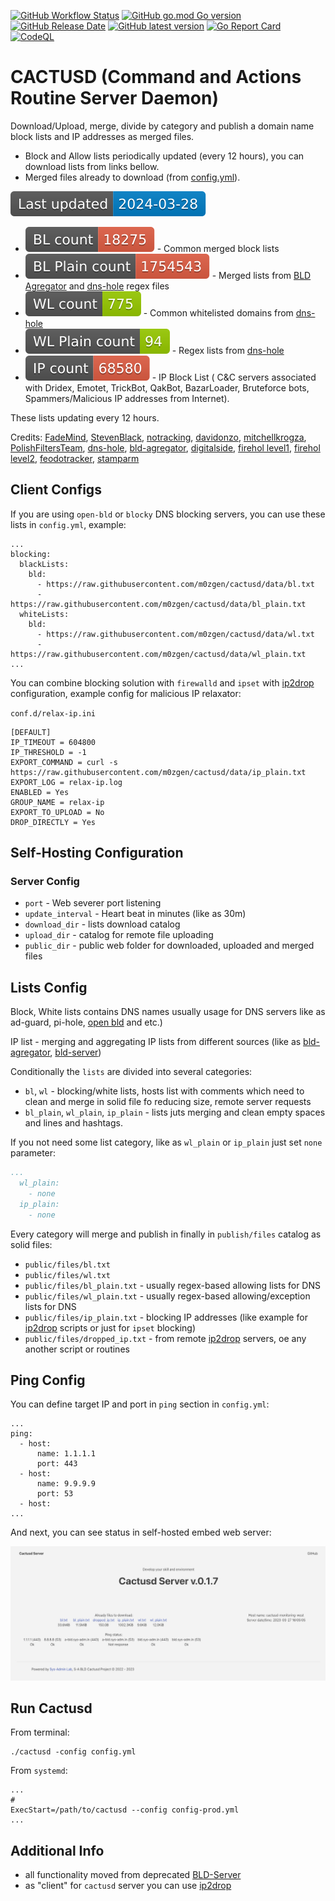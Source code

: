 [![GitHub Workflow Status](https://img.shields.io/github/actions/workflow/status/m0zgen/cactusd/release.yml "Release")](https://github.com/m0zgen/cactusd/actions/workflows/release.yml)
[![GitHub go.mod Go version](https://img.shields.io/github/go-mod/go-version/m0zgen/cactusd "Go version")](#)
[![GitHub Release Date](https://img.shields.io/github/release-date/m0zgen/cactusd "Latest release date")](https://github.com/m0zgen/cactusd/releases)
[![GitHub latest version](https://img.shields.io/github/v/release/m0zgen/cactusd "Latest version")](https://github.com/m0zgen/cactusd/releases)
[![Go Report Card](https://goreportcard.com/badge/github.com/m0zgen/cactusd)](https://goreportcard.com/report/github.com/m0zgen/cactusd)
[![CodeQL](https://github.com/m0zgen/cactusd/actions/workflows/codeql.yml/badge.svg?branch=dev&event=push)](https://github.com/m0zgen/cactusd/actions/workflows/codeql.yml)

# CACTUSD (Command and Actions Routine Server Daemon)

Download/Upload, merge, divide by category and publish a domain name block lists and IP addresses as merged files.

* Block and Allow lists periodically updated (every 12 hours), you can download lists from links bellow.
* Merged files already to download (from [config.yml](https://github.com/m0zgen/cactusd/blob/dev/config.yml)).

![today](https://raw.githubusercontent.com/m0zgen/cactusd/data/badge_date.svg)

* [![bl total](https://raw.githubusercontent.com/m0zgen/cactusd/data/badge_total_bl.svg)](https://raw.githubusercontent.com/m0zgen/cactusd/data/bl.txt) - Common merged block lists
* [![bl plain total](https://raw.githubusercontent.com/m0zgen/cactusd/data/badge_total_bl_plain.svg)](https://raw.githubusercontent.com/m0zgen/cactusd/data/bl_plain.txt) - Merged lists from 
[BLD Agregator](https://github.com/m0zgen/bld-agregator) and [dns-hole](https://github.com/m0zgen/dns-hole) regex files
* [![wo total](https://raw.githubusercontent.com/m0zgen/cactusd/data/badge_total_wl.svg)](https://raw.githubusercontent.com/m0zgen/cactusd/data/wl.txt) - Common whitelisted domains from [dns-hole](https://github.com/m0zgen/dns-hole)
* [![wl plain total](https://raw.githubusercontent.com/m0zgen/cactusd/data/badge_total_wl_plain.svg)](https://raw.githubusercontent.com/m0zgen/cactusd/data/wl_plain.txt) - Regex lists from [dns-hole](https://github.com/m0zgen/dns-hole)
* [![IP total](https://raw.githubusercontent.com/m0zgen/cactusd/data/badge_total_ip.svg)](https://github.com/m0zgen/cactusd/raw/data/ip_plain.txt) - IP Block List (
C&C servers associated with Dridex, Emotet, TrickBot, QakBot, BazarLoader, Bruteforce bots, Spammers/Malicious IP addresses from Internet).

These lists updating every 12 hours. 

Credits: [FadeMind](https://github.com/FadeMind/hosts.extras), 
[StevenBlack](https://github.com/StevenBlack/hosts), 
[notracking](https://github.com/notracking/hosts-blocklists),
[davidonzo](https://github.com/davidonzo/Threat-Intel), 
[mitchellkrogza](https://github.com/mitchellkrogza/Badd-Boyz-Hosts), 
[PolishFiltersTeam](https://raw.githubusercontent.com/PolishFiltersTeam/KADhosts/master/KADhosts.txt), 
[dns-hole](https://github.com/m0zgen/dns-hole), 
[bld-agregator](https://github.com/m0zgen/bld-agregator),
[digitalside](https://osint.digitalside.it/Threat-Intel/lists/latestips.txt),
[firehol level1](https://iplists.firehol.org/files/firehol_level1.netset), 
[firehol level2](https://raw.githubusercontent.com/firehol/blocklist-ipsets/master/firehol_level2.netset), 
[feodotracker](https://feodotracker.abuse.ch/downloads/ipblocklist_recommended.txt), 
[stamparm](https://raw.githubusercontent.com/stamparm/ipsum/master/levels/2.txt)

## Client Configs

If you are using `open-bld` or `blocky` DNS blocking servers, you can use these lists in `config.yml`, example:

```shell
...
blocking:
  blackLists:
    bld:
      - https://raw.githubusercontent.com/m0zgen/cactusd/data/bl.txt
      - https://raw.githubusercontent.com/m0zgen/cactusd/data/bl_plain.txt
  whiteLists:
    bld:
      - https://raw.githubusercontent.com/m0zgen/cactusd/data/wl.txt
      - https://raw.githubusercontent.com/m0zgen/cactusd/data/wl_plain.txt
...
```

You can combine blocking solution with `firewalld` and `ipset` with [ip2drop](https://github.com/m0zgen/ip2drop) 
configuration, example config for malicious IP relaxator: 

`conf.d/relax-ip.ini`
```shell
[DEFAULT]
IP_TIMEOUT = 604800
IP_THRESHOLD = -1
EXPORT_COMMAND = curl -s https://raw.githubusercontent.com/m0zgen/cactusd/data/ip_plain.txt
EXPORT_LOG = relax-ip.log
ENABLED = Yes
GROUP_NAME = relax-ip
EXPORT_TO_UPLOAD = No
DROP_DIRECTLY = Yes
```

## Self-Hosting Configuration

### Server Config
* `port` - Web severer port listening 
* `update_interval` - Heart beat in minutes (like as 30m)
* `download_dir` - lists download catalog
* `upload_dir` - catalog for remote file uploading
* `public_dir` - public web folder for downloaded, uploaded and merged files

## Lists Config

Block, White lists contains DNS names usually usage for DNS servers like as 
ad-guard, pi-hole, [open bld](https://lab.sys-adm.in) and etc.)

IP list - merging and aggregating IP lists from different sources (like as [bld-agregator](https://github.com/m0zgen/bld-agregator), [bld-server](https://github.com/m0zgen/bld-server))

Conditionally the `lists` are divided into several categories:
* `bl`, `wl` - blocking/white lists, hosts list with comments which 
need to clean and merge in solid file fo reducing size, remote server requests
* `bl_plain`, `wl_plain`, `ip_plain` - lists juts merging and clean empty spaces and lines and hashtags.

If you not need some list category, like as `wl_plain` or `ip_plain` just set `none` parameter:

```yaml
...
  wl_plain:
    - none
  ip_plain:
    - none
```

Every category will merge and publish in finally in `publish/files` catalog as solid files:
* `public/files/bl.txt`
* `public/files/wl.txt`
* `public/files/bl_plain.txt` - usually regex-based allowing lists for DNS
* `public/files/wl_plain.txt` - usually regex-based allowing/exception lists for DNS
* `public/files/ip_plain.txt` - blocking IP addresses (like example for [ip2drop](https://github.com/m0zgen/ip2drop) scripts or just for `ipset` blocking) 
* `public/files/dropped_ip.txt` - from remote [ip2drop](https://github.com/m0zgen/ip2drop) servers, oe any another script or routines

## Ping Config

You can define target IP and port in `ping` section in `config.yml`:

```shell
...
ping:
  - host:
      name: 1.1.1.1
      port: 443
  - host:
      name: 9.9.9.9
      port: 53
  - host:
...
```

And next, you can see status in self-hosted embed web server:

![cactusd web ui](docs/images/embed-web-ui.jpg)

## Run Cactusd

From terminal:

```shell
./cactusd -config config.yml
```

From `systemd`:

```shell
...
#
ExecStart=/path/to/cactusd --config config-prod.yml
...
```

## Additional Info

* all functionality moved from deprecated [BLD-Server](https://github.com/m0zgen/bld-server)
* as "client" for `cactusd` server you can use [ip2drop](https://github.com/m0zgen/ip2drop)
